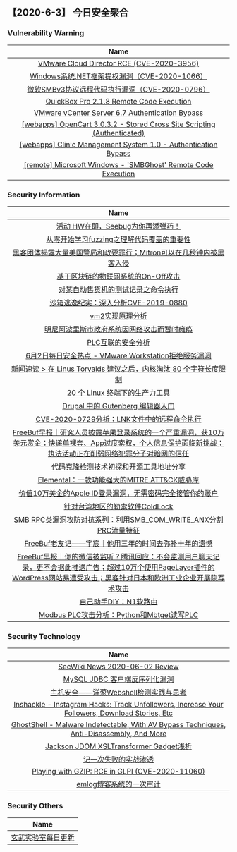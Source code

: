 
 ##   【2020-6-3】 今日安全聚合


###  						       							Vulnerability Warning

|                             Name                             |
| :----------------------------------------------------------: |
|[VMware Cloud Director RCE (CVE-2020-3956)](https://www.seebug.org/vuldb/ssvid-98238)|
|[Windows系统.NET框架提权漏洞（CVE-2020-1066）](https://www.seebug.org/vuldb/ssvid-98237)|
|[微软SMBv3协议远程代码执行漏洞（CVE-2020-0796）](https://www.seebug.org/vuldb/ssvid-98183)|
|[QuickBox Pro 2.1.8 Remote Code Execution](https://cxsecurity.com/issue/WLB-2020060007)|
|[VMware vCenter Server 6.7 Authentication Bypass](https://cxsecurity.com/issue/WLB-2020060006)|
|[[webapps] OpenCart 3.0.3.2 - Stored Cross Site Scripting (Authenticated)](https://www.exploit-db.com/exploits/48539)|
|[[webapps] Clinic Management System 1.0 - Authentication Bypass](https://www.exploit-db.com/exploits/48538)|
|[[remote] Microsoft Windows - 'SMBGhost' Remote Code Execution](https://www.exploit-db.com/exploits/48537)|

### 						        							Security Information
|                             Name                                    |
| :----------------------------------------------------------: |
|[活动  HW在即，Seebug为你再添弹药！](https://www.anquanke.com/post/id/207272)|
|[从零开始学习fuzzing之理解代码覆盖的重要性](https://www.anquanke.com/post/id/207307)|
|[黑客团体揭露大量美国警局和政要罪行；Mitron可以在几秒钟内被黑客入侵](https://www.anquanke.com/post/id/207101)|
|[基于区块链的物联网系统的On-Off攻击](https://www.anquanke.com/post/id/207308)|
|[对某自动售货机的测试记录之命令执行](https://www.anquanke.com/post/id/207301)|
|[沙箱逃逸纪实：深入分析CVE-2019-0880](https://www.anquanke.com/post/id/207048)|
|[vm2实现原理分析](https://www.anquanke.com/post/id/207283)|
|[明尼阿波里斯市政府系统因网络攻击而暂时瘫痪](https://www.anquanke.com/post/id/207294)|
|[PLC互联的安全分析](https://www.anquanke.com/post/id/207065)|
|[6月2日每日安全热点 - VMware Workstation拒绝服务漏洞](https://www.anquanke.com/post/id/207321)|
|[新闻速读 &gt; 在 Linus Torvalds 建议之后，内核淘汰 80 个字符长度限制](https://linux.cn/article-12275-1.html?utm_source=rss&utm_medium=rss)|
|[20 个 Linux 终端下的生产力工具](https://linux.cn/article-12274-1.html?utm_source=rss&utm_medium=rss)|
|[Drupal 中的 Gutenberg 编辑器入门](https://linux.cn/article-12273-1.html?utm_source=rss&utm_medium=rss)|
|[CVE-2020-0729分析：LNK文件中的远程命令执行](https://www.freebuf.com/vuls/234534.html)|
|[FreeBuf早报｜研究人员披露苹果登录系统的一个严重漏洞，获10万美元赏金；快递单裸奔、App过度索权，个人信息保护面临新挑战；执法活动正在削弱网络犯罪分子对暗网的信任](https://www.freebuf.com/news/238675.html)|
|[代码克隆检测技术初探和开源工具地址分享](https://www.freebuf.com/sectool/233772.html)|
|[Elemental：一款功能强大的MITRE ATT&CK威胁库](https://www.freebuf.com/articles/network/235740.html)|
|[价值10万美金的Apple ID登录漏洞，无需密码完全接管你的账户](https://www.freebuf.com/news/238574.html)|
|[针对台湾地区的勒索软件ColdLock](https://www.freebuf.com/articles/network/236451.html)|
|[SMB RPC类漏洞攻防对抗系列：利用SMB_COM_WRITE_ANX分割PRC流量特征](https://www.freebuf.com/vuls/235800.html)|
|[FreeBuf老友记——宇宸｜他用三年的时间去弥补十年的遗憾](https://www.freebuf.com/articles/people/238480.html)|
|[FreeBuf早报｜你的微信被监听？腾讯回应：不会监测用户聊天记录，更不会据此推送广告；超过10万个使用PageLayer插件的WordPress网站易遭受攻击；黑客针对日本和欧洲工业企业开展隐写术攻击](https://www.freebuf.com/news/238488.html)|
|[自己动手DIY：N1软路由](https://www.freebuf.com/geek/236219.html)|
|[Modbus PLC攻击分析：Python和Mbtget读写PLC](https://www.freebuf.com/articles/ics-articles/235586.html)|

### 						        							Security  Technology
|                             Name                                    |
| :----------------------------------------------------------: |
|[SecWiki News 2020-06-02 Review](http://www.sec-wiki.com/?2020-06-02)|
|[MySQL JDBC 客户端反序列化漏洞](https://paper.seebug.org/1227/)|
|[主机安全——洋葱Webshell检测实践与思考](https://security.tencent.com/index.php/blog/msg/152)|
|[Inshackle - Instagram Hacks: Track Unfollowers, Increase Your Followers, Download Stories, Etc](http://www.kitploit.com/2020/06/inshackle-instagram-hacks-track.html)|
|[GhostShell - Malware Indetectable, With AV Bypass Techniques, Anti-Disassembly, And More](http://www.kitploit.com/2020/06/ghostshell-malware-indetectable-with-av.html)|
|[Jackson JDOM XSLTransformer Gadget浅析](http://xz.aliyun.com/t/7820)|
|[记一次失败的实战渗透](http://xz.aliyun.com/t/7821)|
|[Playing with GZIP: RCE in GLPI (CVE-2020-11060)](http://xz.aliyun.com/t/7818)|
|[emlog博客系统的一次审计](http://xz.aliyun.com/t/7808)|

### 						        							Security  Others
|                             Name                                    |
| :----------------------------------------------------------: |
|[玄武实验室每日更新](https://weibo.com/p/1006065582522936/wenzhang?from=page_100606_profile&wvr=6&mod=wenzhangmore)|

